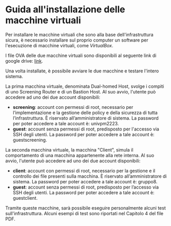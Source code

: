 # Guida all'installazione delle macchine virtuali

Per installare le macchine virtuali che sono alla base dell'infrastruttura sicura, è necessario installare sul proprio computer un software per l'esecuzione di macchine virtuali, come _VirtualBox_.

I file OVA delle due macchine virtuali sono disponibili al seguente link di google drive: [link](https://www.google.it/).

Una volta installate, è possibile avviare le due macchine e testare l'intero sistema.

La prima macchina virtuale, denominata Dual-homed Host, svolge i compiti di uno Screening Router e di un Bastion Host. Al suo avvio, l'utente può accedere ad uno dei due account disponibili: 
* **screening**: account con permessi di root, necessario per l’implementazione e la gestione delle policy e della sicurezza di tutta l’infrastruttura. È riservato all’amministratore di sistema. La password per poter accedere a tale account è: univpm2223.
* **guest**: account senza permessi di root, predisposto per l'accesso via SSH degli utenti. La password per poter accedere a tale account è: guestscreening.

La seconda macchina virtuale, la macchina "Client", simula il comportamento di una macchina appartenente alla rete interna. Al suo avvio, l'utente può accedere ad uno dei due account disponibili:
* **client**: account con permessi di root, necessario per la gestione e il controllo dei file presenti sulla macchina. È riservato all’amministratore di sistema. La password per poter accedere a tale account è: gruppo8.
* **guest**: account senza permessi di root, predisposto per l’accesso via SSH degli utenti. La password per poter accedere a tale account è: guestclient.

Tramite queste macchine, sarà possibile eseguire personalmente alcuni test sull'infrastruttura. Alcuni esempi di test sono riportati nel Capitolo 4 del file PDF.
